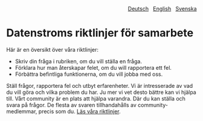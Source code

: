 <p align="right"><a href="CONTRIBUTING-de.md">Deutsch</a> &nbsp; <a href="CONTRIBUTING.md">English</a> &nbsp; <a href="CONTRIBUTING-sv.md">Svenska</a></p>

# Datenstroms riktlinjer för samarbete

Här är en översikt över våra riktlinjer:

- Skriv din fråga i rubriken, om du vill ställa en fråga.
- Förklara hur man återskapar felet, om du will rapportera ett fel.
- Förbättra befintliga funktionerna, om du vill jobba med oss.

Ställ frågor, rapportera fel och utbyt erfarenheter. Vi är intresserade av vad du vill göra och vilka problem du har. Ju mer vi vet desto bättre kan vi hjälpa till. Vårt community är en plats att hjälpa varandra. Där du kan ställa och svara på frågor. De flesta av svaren tillhandahålls av community-medlemmar, precis som du. [Läs våra riktlinjer](https://datenstrom.se/sv/yellow/help/contributing-guidelines).

